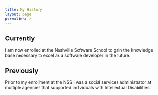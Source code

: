 ```yaml
---
title: My History
layout: page
permalink: /
---
```

<h2>Currently</h2>
<p> I am now enrolled at the Nashville Software School to gain the knowledge base necessary to excel  as a software developer in the future.</p> 
<h2>Previously</h2>
<p> Prior to my enrollment at the NSS I was a social services administrator at multiple agencies that supported individuals with Intellectual Disabilities.</p> 
